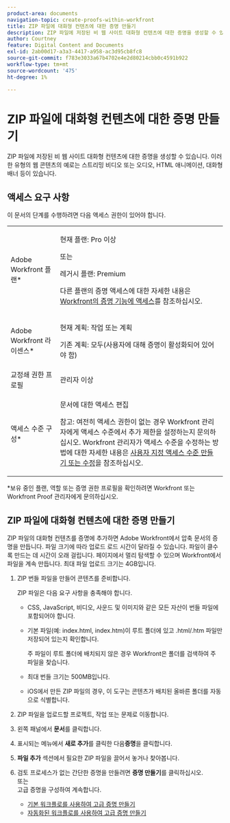 ```yaml
---
product-area: documents
navigation-topic: create-proofs-within-workfront
title: ZIP 파일에 대화형 컨텐츠에 대한 증명 만들기
description: ZIP 파일에 저장된 비 웹 사이트 대화형 컨텐츠에 대한 증명을 생성할 수 있습니다. 이러한 유형의 웹 콘텐츠의 예로는 스트리밍 비디오 또는 오디오, HTML 애니메이션, 대화형 배너 등이 있습니다.
author: Courtney
feature: Digital Content and Documents
exl-id: 2ab00d17-a3a3-4417-a958-ac3d95cb8fc8
source-git-commit: f783e3033a67b4702e4e2d80214cbb0c4591b922
workflow-type: tm+mt
source-wordcount: '475'
ht-degree: 1%

---
```


# ZIP 파일에 대화형 컨텐츠에 대한 증명 만들기

ZIP 파일에 저장된 비 웹 사이트 대화형 컨텐츠에 대한 증명을 생성할 수 있습니다. 이러한 유형의 웹 콘텐츠의 예로는 스트리밍 비디오 또는 오디오, HTML 애니메이션, 대화형 배너 등이 있습니다.

## 액세스 요구 사항

이 문서의 단계를 수행하려면 다음 액세스 권한이 있어야 합니다.

<table style="table-layout:auto"> 
 <col> 
 <col> 
 <tbody> 
  <tr> 
   <td role="rowheader">Adobe Workfront 플랜*</td> 
   <td> <p>현재 플랜: Pro 이상</p> <p>또는</p> <p>레거시 플랜: Premium</p> <p>다른 플랜의 증명 액세스에 대한 자세한 내용은 <a href="/help/quicksilver/administration-and-setup/manage-workfront/configure-proofing/access-to-proofing-functionality.md" class="MCXref xref">Workfront의 증명 기능에 액세스</a>를 참조하십시오.</p> </td> 
  </tr> 
  <tr> 
   <td role="rowheader">Adobe Workfront 라이센스*</td> 
   <td> <p>현재 계획: 작업 또는 계획</p> <p>기존 계획: 모두(사용자에 대해 증명이 활성화되어 있어야 함)</p> </td> 
  </tr> 
  <tr> 
   <td role="rowheader">교정쇄 권한 프로필 </td> 
   <td>관리자 이상</td> 
  </tr> 
  <tr> 
   <td role="rowheader">액세스 수준 구성*</td> 
   <td> <p>문서에 대한 액세스 편집</p> <p>참고: 여전히 액세스 권한이 없는 경우 Workfront 관리자에게 액세스 수준에서 추가 제한을 설정하는지 문의하십시오. Workfront 관리자가 액세스 수준을 수정하는 방법에 대한 자세한 내용은 <a href="../../../administration-and-setup/add-users/configure-and-grant-access/create-modify-access-levels.md" class="MCXref xref">사용자 지정 액세스 수준 만들기 또는 수정</a>을 참조하십시오.</p> </td> 
  </tr> 
 </tbody> 
</table>

&#42;보유 중인 플랜, 역할 또는 증명 권한 프로필을 확인하려면 Workfront 또는 Workfront Proof 관리자에게 문의하십시오.

## ZIP 파일에 대화형 컨텐츠에 대한 증명 만들기

ZIP 파일의 대화형 컨텐츠를 증명에 추가하면 Adobe Workfront에서 압축 문서의 증명을 만듭니다. 파일 크기에 따라 업로드 로드 시간이 달라질 수 있습니다. 파일이 클수록 만드는 데 시간이 오래 걸립니다. 페이지에서 멀리 탐색할 수 있으며 Workfront에서 파일을 계속 만듭니다. 최대 파일 업로드 크기는 4GB입니다. 

1. ZIP 번들 파일을 만들어 콘텐츠를 준비합니다.

   ZIP 파일은 다음 요구 사항을 충족해야 합니다.

   * CSS, JavaScript, 비디오, 사운드 및 이미지와 같은 모든 자산이 번들 파일에 포함되어야 합니다.
   * 기본 파일(예: index.html, index.htm)이 루트 폴더에 있고 .html/.htm 파일만 저장되어 있는지 확인합니다.

     주 파일이 루트 폴더에 배치되지 않은 경우 Workfront은 폴더를 검색하여 주 파일을 찾습니다.

   * 최대 번들 크기는 500MB입니다.
   * iOS에서 만든 ZIP 파일의 경우, 이 도구는 콘텐츠가 배치된 올바른 폴더를 자동으로 식별합니다.

1. ZIP 파일을 업로드할 프로젝트, 작업 또는 문제로 이동합니다.
1. 왼쪽 패널에서 **문서**&#x200B;를 클릭합니다.
1. 표시되는 메뉴에서 **새로 추가**&#x200B;를 클릭한 다음&#x200B;**증명**&#x200B;을 클릭합니다.
1. **파일 추가** 섹션에서 필요한 ZIP 파일을 끌어서 놓거나 찾아봅니다.
1. 검토 프로세스가 없는 간단한 증명을 만들려면 **증명 만들기**&#x200B;를 클릭하십시오.\
   또는\
   고급 증명을 구성하여 계속합니다.

   * [기본 워크플로를 사용하여 고급 증명 만들기](../../../review-and-approve-work/proofing/creating-proofs-within-workfront/configure-basic-proof-workflow.md)
   * [자동화된 워크플로를 사용하여 고급 증명 만들기](../../../review-and-approve-work/proofing/creating-proofs-within-workfront/create-automated-proof-workflow.md)
